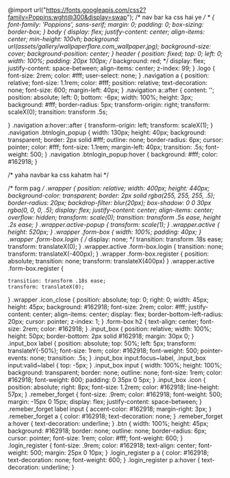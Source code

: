 @import url("https://fonts.googleapis.com/css2?family=Poppins:wght@300&display=swap");
 /* nav bar  ka css hai ye */
*
{
    font-family: 'Poppions', sans-serif;
    margin: 0;
    padding: 0;
    box-sizing: border-box;
}
body
{
    display: flex;
    justify-content: center;
    align-items: center;
    min-height: 100vh;
    background: url(assets/gallery/wallpaperflare.com_wallpaper.jpg);
    background-size: cover;
    background-position: center;
}
header
{
    position: fixed;
    top: 0;
    left: 0;
    width: 100%;
    padding: 20px 100px;
    /* background: red; */
    display: flex;
    justify-content: space-between;
    align-items: center;
    z-index: 99;
}
.logo
{
    font-size: 2rem;
    color: #fff;
    user-select: none;
}
.navigation a
{
    position: relative;
    font-size: 1.1rem;
    color: #fff;
    position: relative;
    text-decoration: none;
    font-size: 600;
    margin-left: 40px;
}
.navigation a::after
{
    content: '';
    position: absolute; 
    left: 0;
    bottom: -6px;
    width: 100%;
    height: 3px;
    background: #fff;
    border-radius: 5px;
    transform-origin: right;
    transform: scaleX(0);
    transition: transform .5s;

}
.navigation a:hover::after
{
    transform-origin: left;
    transform: scaleX(1);
}
.navigation .btnlogin_popup
{
    width: 130px;
    height: 40px;
    background: transparent;
    border: 2px solid #fff;
    outline: none;
    border-radius: 6px;
    cursor: pointer;
    color: #fff;
    font-size: 1.1rem;
    margin-left: 40px;
    transition: .5s;
    font-weight: 500;
}
.navigation .btnlogin_popup:hover
{
    background: #fff;
    color: #162918;
}

/* yaha navbar ka css kahatm hai */

/* form pag */
.wrapper
{
    position: relative;
    width: 400px;
    height: 440px;
    background-color: transparent;
    border: 2px solid rgba(255, 255, 255, .5);
    border-radius: 20px;
    backdrop-filter: blur(20px);
    box-shadow: 0 0 30px rgba(0, 0, 0, .5);
    display: flex;
    justify-content: center;
    align-items: center;
    overflow: hidden;
    transform: scale(0);
    transition: transform .5s ease, height .2s ease;
}
.wrapper.active-popup
{
    transform: scale(1);
}
.wrapper.active
{
    height: 520px;
}
.wrapper .form-box
{
    width: 100%;
    padding: 40px;
}
.wrapper .form-box.login
{
    /* display: none; */
    transition: transform .18s ease;
    transform: translateX(0);
}
.wrapper.active .form-box.login
{
    transition: none;
    transform: translateX(-400px);
}
.wrapper .form-box.register
{
    position: absolute;
    transition: none;
    transform: translateX(400px)
}
.wrapper.active .form-box.register
{
    
    transition: transform .18s ease;
    transform: translateX(0);
}
.wrapper .icon_close
{
    position: absolute;
    top: 0;
    right: 0;
    width: 45px;
    height: 45px;
    background: #162918;
    font-size: 2rem;
    color: #fff;
    justify-content: center;
    align-items: center;
    display: flex;
    border-bottom-left-radius: 20px;
    cursor: pointer;
    z-index: 1;
}
.form-box h2
{
    text-align: center;
    font-size: 2rem;
    color: #162918;
}
.input_box
{
    position: relative;
    width: 100%;
    height: 50px;
    border-bottom: 2px solid #162918;
    margin: 30px 0;
}
.input_box label
{
    position: absolute;
    top: 50%;
    left: 5px;
    transform: translateY(-50%);
    font-size: 1rem;
    color: #162918;
    font-weight: 500;
    pointer-events: none;
    transition: .5s;
}
.input_box input:focus~label,
.input_box input:valid~label
{
    top: -5px;
}
.input_box input
{
    width: 100%;
    height: 100%;
    background: transparent;
    border: none;
    outline: none;
    font-size: 1rem;
    color: #162918;
    font-weight: 600;
    padding: 0 35px 0 5px;
}
.input_box .icon
{
    position: absolute;
    right: 8px;
    font-size: 1.2rem;
    color: #162918;
    line-height: 57px;
}
.remeber_forget
{
    font-size: .9rem;
    color: #162918;
    font-weight: 500;
    margin: -15px 0 15px;
    display: flex;
    justify-content: space-between;
}
.remeber_forget label input
{
    accent-color: #162918;
    margin-right: 3px;
}
.remeber_forget a
{
    color: #162918;
    text-decoration: none;
}
.remeber_forget a:hover
{
    text-decoration: underline;
}
.btn
{
    width: 100%;
    height: 45px;
    background: #162918;
    border: none;
    outline: none;
    border-radius: 6px;
    cursor: pointer;
    font-size: 1rem;
    color: #fff;
    font-weight: 600;
}
.login_register
{
    font-size: .9rem;
    color: #162918;
    text-align: center;
    font-weight: 500;
    margin: 25px 0 10px;
}
.login_register p a
{
    color: #162918;
    text-decoration: none;
    font-weight: 600;
}
.login_register p a:hover
{
    text-decoration: underline;
}
